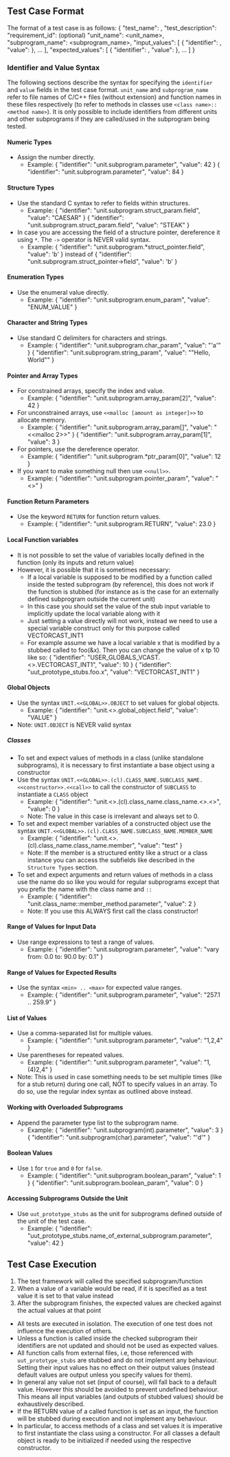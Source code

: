 ## Test Case Format
The format of a test case is as follows:
{
    "test_name": <some descriptive test name>,
    "test_description": <more details about the test>
    "requirement_id": <requirement being tested by this test> (optional)
    "unit_name": <unit_name>,
    "subprogram_name": <subprogram_name>,
    "input_values": [
        { "identifier": <identifier>, "value": <value> },
        ...
    ],
    "expected_values": [
        { "identifier": <identifier>, "value": <value> },
        ...
    ]
}

### Identifier and Value Syntax
The following sections describe the syntax for specifying the `identifier` and `value` fields in the test case format. `unit_name` and `subprogram_name` refer to file names of C/C++ files (without extension) and function names in these files respectively (to refer to methods in classes use `<class name>::<method name>`). It is only possible to include identifiers from different units and other subprograms if they are called/used in the subprogram being tested.

#### Numeric Types
- Assign the number directly.
  - Example:
    { "identifier": "unit.subprogram.parameter", "value": 42 }
    { "identifier": "unit.subprogram.parameter", "value": 84 }

#### Structure Types
- Use the standard C syntax to refer to fields within structures.
  - Example:
    { "identifier": "unit.subprogram.struct_param.field", "value": "CAESAR" }
    { "identifier": "unit.subprogram.struct_param.field", "value": "STEAK" }
- In case you are accessing the field of a structure pointer, dereference it using `*`. The `->` operator is NEVER valid syntax.
  - Example:
    { "identifier": "unit.subprogram.*struct_pointer.field", "value": 'b' }
    instead of
    { "identifier": "unit.subprogram.struct_pointer->field", "value": 'b' }

#### Enumeration Types
- Use the enumeral value directly.
  - Example:
    { "identifier": "unit.subprogram.enum_param", "value": "ENUM_VALUE" }

#### Character and String Types
- Use standard C delimiters for characters and strings.
  - Example:
    { "identifier": "unit.subprogram.char_param", "value": "'a'" }
    { "identifier": "unit.subprogram.string_param", "value": "\"Hello, World\"" }

#### Pointer and Array Types
- For constrained arrays, specify the index and value.
  - Example:
    { "identifier": "unit.subprogram.array_param[2]", "value": 42 }
- For unconstrained arrays, use `<<malloc [amount as integer]>>` to allocate memory.
  - Example:
    { "identifier": "unit.subprogram.array_param[]", "value": "<<malloc 2>>" }
    { "identifier": "unit.subprogram.array_param[1]", "value": 3 }
- For pointers, use the dereference operator.
  - Example:
    { "identifier": "unit.subprogram.*ptr_param[0]", "value": 12 }
- If you want to make something null then use `<<null>>`.
  - Example:
    { "identifier": "unit.subprogram.pointer_param", "value": "<<null>>" }

#### Function Return Parameters
- Use the keyword `RETURN` for function return values.
  - Example:
    { "identifier": "unit.subprogram.RETURN", "value": 23.0 }

#### Local Function variables
- It is not possible to set the value of variables locally defined in the function (only its inputs and return value)
- However, it is possible that it is sometimes necessary:
  - If a local variable is supposed to be modified by a function called inside the tested subprogram (by reference), this does not work if the function is stubbed (for instance as is the case for an externally defined subprogram outside the current unit)
  - In this case you should set the value of the stub input variable to implicitly update the local variable along with it
  - Just setting a value directly will not work, instead we need to use a special variable construct only for this purpose called VECTORCAST_INT1
  - For example assume we have a local variable x that is modified by a stubbed called to foo(&x). Then you can change the value of x tp 10 like so:
    { "identifier": "USER_GLOBALS_VCAST.<<GLOBAL>>.VECTORCAST_INT1", "value": 10 }
    { "identifier": "uut_prototype_stubs.foo.x", "value": "VECTORCAST_INT1" }

#### Global Objects
- Use the syntax `UNIT.<<GLOBAL>>.OBJECT` to set values for global objects.
  - Example:
    { "identifier": "unit.<<GLOBAL>>.global_object.field", "value": "VALUE" }
- Note: `UNIT.OBJECT` is NEVER valid syntax

##### Classes
- To set and expect values of methods in a class (unlike standalone subprograms), it is necessary to first instantiate a base object using a constructor
- Use the syntax `UNIT.<<GLOBAL>>.(cl).CLASS_NAME.SUBCLASS_NAME.<<constructor>>.<<call>>` to call the constructor of `SUBCLASS` to instantiate a `CLASS` object
  - Example:
    { "identifier": "unit.<<GLOBAL>>.(cl).class_name.class_name.<<constructor>>.<<call>>", "value": 0 }
  - Note: The value in this case is irrelevant and always set to 0.
- To set and expect member variables of a constructed object use the syntax `UNIT.<<GLOBAL>>.(cl).CLASS_NAME.SUBCLASS_NAME.MEMBER_NAME`
  - Example:
    { "identifier": "unit.<<GLOBAL>>.(cl).class_name.class_name.member", "value": "test" }
  - Note: If the member is a structured entity like a struct or a class instance you can access the subfields like described in the `Structure Types` section.
- To set and expect arguments and return values of methods in a class use the name do so like you would for regular subprograms except that you prefix the name with the class name and `::`
  - Example:
    { "identifier": "unit.class_name::member_method.parameter", "value": 2 }
  - Note: If you use this ALWAYS first call the class constructor!

#### Range of Values for Input Data
- Use range expressions to test a range of values.
  - Example:
    { "identifier": "unit.subprogram.parameter", "value": "vary from: 0.0 to: 90.0 by: 0.1" }

#### Range of Values for Expected Results
- Use the syntax `<min> .. <max>` for expected value ranges.
  - Example:
    { "identifier": "unit.subprogram.parameter", "value": "257.1 .. 259.9" }

#### List of Values
- Use a comma-separated list for multiple values.
  - Example:
    { "identifier": "unit.subprogram.parameter", "value": "1,2,4" }
- Use parentheses for repeated values.
  - Example:
    { "identifier": "unit.subprogram.parameter", "value": "1,(4)2,4" }
- Note: This is used in case something needs to be set multiple times (like for a stub return) during one call, NOT to specify values in an array. To do so, use the regular index syntax as outlined above instead.

#### Working with Overloaded Subprograms
- Append the parameter type list to the subprogram name.
  - Example:
    { "identifier": "unit.subprogram(int).parameter", "value": 3 }
    { "identifier": "unit.subprogram(char).parameter", "value": "'d'" }

#### Boolean Values
- Use `1` for `true` and `0` for `false`.
  - Example:
    { "identifier": "unit.subprogram.boolean_param", "value": 1 }
    { "identifier": "unit.subprogram.boolean_param", "value": 0 }

#### Accessing Subprograms Outside the Unit
- Use `uut_prototype_stubs` as the unit for subprograms defined outside of the unit of the test case.
  - Example:
    { "identifier": "uut_prototype_stubs.name_of_external_subprogram.parameter", "value": 42 }

## Test Case Execution
1. The test framework will called the specified subprogram/function
2. When a value of a variable would be read, if it is specified as a test value it is set to that value instead
3. After the subprogram finishes, the expected values are checked against the actual values at that point

- All tests are executed in isolation. The execution of one test does not influence the execution of others.
- Unless a function is called inside the checked subprogram their identifiers are not updated and should not be used as expected values.
- All function calls from external files, i.e, those referenced with `uut_prototype_stubs` are stubbed and do not implement any behaviour. Setting their input values has no effect on their output values (instead default values are output unless you specify values for them).
- In general any value not set (input of course), will fall back to a default value. However this should be avoided to prevent undefined behaviour. This means all input variables (and outputs of stubbed values) should be exhaustively described.
- If the RETURN value of a called function is set as an input, the function will be stubbed during execution and not implement any behaviour.
- In particular, to access methods of a class and set values it is imperative to first instantiate the class using a constructor. For all classes a default object is ready to be initialized if needed using the respective constructor.

